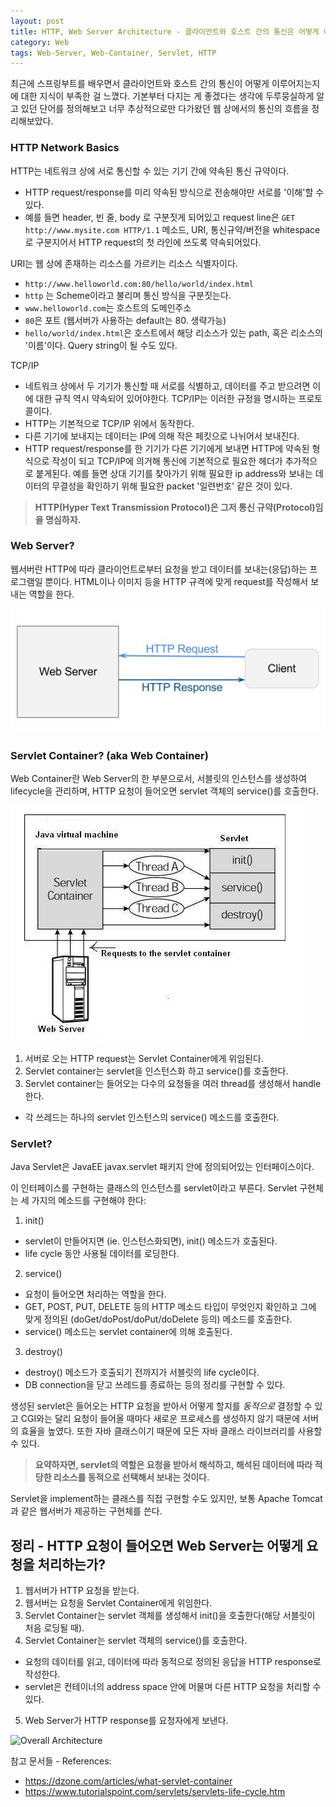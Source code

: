 ```yaml
---
layout: post
title: HTTP, Web Server Architecture - 클라이언트와 호스트 간의 통신은 어떻게 이루어지는가?
category: Web
tags: Web-Server, Web-Container, Servlet, HTTP
---
```




최근에 스프링부트를 배우면서 클라이언트와 호스트 간의 통신이 어떻게 이루어지는지에 대한 지식이 부족한 걸 느꼈다. 기본부터 다지는 게 좋겠다는 생각에 두루뭉실하게 알고 있던 단어를 정의해보고 너무 추상적으로만 다가왔던 웹 상에서의 통신의 흐름을 정리해보았다.

### HTTP Network Basics

HTTP는 네트워크 상에 서로 통신할 수 있는 기기 간에 약속된 통신 규약이다.
  - HTTP request/response를 미리 약속된 방식으로 전송해야만 서로를 '이해'할 수 있다.
  - 예를 들면 header, 빈 줄, body 로 구분짓게 되어있고 request line은 `GET http://www.mysite.com HTTP/1.1` 메소드, URI, 통신규약/버전을 whitespace로 구분지어서 HTTP request의 첫 라인에 쓰도록 약속되어있다.


URI는 웹 상에 존재하는 리소스를 가르키는 리소스 식별자이다.
  - `http://www.helloworld.com:80/hello/world/index.html`
  - `http` 는 Scheme이라고 불리며 통신 방식을 구분짓는다.
  - `www.helloworld.com`는 호스트의 도메인주소
  - `80`은 포트 (웹서버가 사용하는 default는 80. 생략가능)
  - `hello/world/index.html`은 호스트에서 해당 리소스가 있는 path, 혹은 리소스의 '이름'이다. Query string이 될 수도 있다.


TCP/IP
  - 네트워크 상에서 두 기기가 통신할 때 서로를 식별하고, 데이터를 주고 받으려면 이에 대한 규칙 역시 약속되어 있어야한다. TCP/IP는 이러한 규정을 명시하는 프로토콜이다.
  - HTTP는 기본적으로 TCP/IP 위에서 동작한다.
  - 다른 기기에 보내지는 데이터는 IP에 의해 작은 페킷으로 나뉘어서 보내진다.
  - HTTP request/response를 한 기기가 다른 기기에게 보내면 HTTP에 약속된 형식으로 작성이 되고 TCP/IP에 의거해 통신에 기본적으로 필요한 헤더가 추가적으로 붙게된다. 예를 들면 상대 기기를 찾아가기 위해 필요한 ip address와 보내는 데이터의 무결성을 확인하기 위해 필요한 packet '일련번호' 같은 것이 있다.

> **HTTP(Hyper Text Transmission Protocol)은 그저 통신 규약(Protocol)임을 명심하자.**

### Web Server?

웹서버란 HTTP에 따라 클라이언트로부터 요청을 받고 데이터를 보내는(응답)하는 프로그램일 뿐이다. HTML이나 이미지 등을 HTTP 규격에 맞게 request를 작성해서 보내는 역할을 한다.

![Web Server](/assets/img/web-server.jpg)


### Servlet Container? (aka Web Container)

Web Container란 Web Server의 한 부분으로서, 서블릿의 인스턴스를 생성하여 lifecycle을 관리하며, HTTP 요청이 들어오면 servlet 객체의 service()를 호출한다.

![Java Servlet Architecture](/assets/img/servlet-lifecycle.jpg)

1. 서버로 오는 HTTP request는 Servlet Container에게 위임된다.
2. Servlet container는 servlet을 인스턴스화 하고 service()를 호출한다.
3. Servlet container는 들어오는 다수의 요청들을 여러 thread를 생성해서 handle한다.
  - 각 쓰레드는 하나의 servlet 인스턴스의 service() 메소드를 호출한다.


### Servlet?

Java Servlet은 JavaEE javax.servlet 패키지 안에 정의되어있는 인터페이스이다.
 

이 인터페이스를 구현하는 클래스의 인스턴스를 servlet이라고 부른다. Servlet 구현체는 세 가지의 메소드를 구현해야 한다:

1. init()
  - servlet이 만들어지면 (ie. 인스턴스화되면), init() 메소드가 호출된다.
  - life cycle 동안 사용될 데이터를 로딩한다.
2. service()
  - 요청이 들어오면 처리하는 역할을 한다.
  - GET, POST, PUT, DELETE 등의 HTTP 메소드 타입이 무엇인지 확인하고 그에 맞게 정의된 (doGet/doPost/doPut/doDelete 등의) 메소드를 호출한다.
  - service() 메소드는 servlet container에 의해 호출된다.
3. destroy()
  - destroy() 메소드가 호출되기 전까지가 서블릿의 life cycle이다.
  - DB connection을 닫고 쓰레드를 종료하는 등의 정리를 구현할 수 있다.

생성된 servlet은 들어오는 HTTP 요청을 받아서 어떻게 할지를 *동적으로* 결정할 수 있고 CGI와는 달리 요청이 들어올 때마다 새로운 프로세스를 생성하지 않기 때문에 서버의 효율을 높였다. 또한 자바 클래스이기 때문에 모든 자바 클래스 라이브러리를 사용할 수 있다.

> **요약하자면, servlet의 역할은 요청을 받아서 해석하고, 해석된 데이터에 따라 적당한 리소스를 동적으로 선택해서 보내는 것이다.**

Servlet을 implement하는 클래스를 직접 구현할 수도 있지만, 보통 Apache Tomcat과 같은 웹서버가 제공하는 구현체를 쓴다.


## 정리 - HTTP 요청이 들어오면 Web Server는 어떻게 요청을 처리하는가?

1. 웹서버가 HTTP 요청을 받는다.
2. 웹서버는 요청을 Servlet Container에게 위임한다.
3. Servlet Container는 servlet 객체를 생성해서 init()을 호출한다(해당 서블릿이 처음 로딩될 때).
4. Servlet Container는 servlet 객체의 service()를 호출한다.
  - 요청의 데이터를 읽고, 데이터에 따라 동적으로 정의된 응답을 HTTP response로 작성한다.
  - servlet은 컨테이너의 address space 안에 머물며 다른 HTTP 요청을 처리할 수 있다.
5. Web Server가 HTTP response를 요청자에게 보낸다.

![Overall Architecture](/assets/img/servlet-container-life-cycle)




참고 문서들 - References:

- https://dzone.com/articles/what-servlet-container
- https://www.tutorialspoint.com/servlets/servlets-life-cycle.htm

